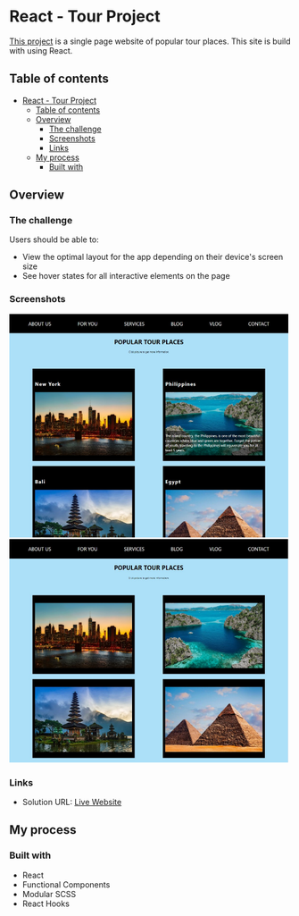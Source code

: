 # React - Tour Project

[This project](https://gurhanalan.github.io/React-TourPlaces-Project/) is a single page website of popular tour places. This site is build with using React.

## Table of contents

- [React - Tour Project](#react---tour-project)
  - [Table of contents](#table-of-contents)
  - [Overview](#overview)
    - [The challenge](#the-challenge)
    - [Screenshots](#screenshots)
    - [Links](#links)
  - [My process](#my-process)
    - [Built with](#built-with)

## Overview

### The challenge

Users should be able to:

-   View the optimal layout for the app depending on their device's screen size
-   See hover states for all interactive elements on the page
<!-- -   Change the position, color, shape and size of a box by click the control buttons. -->

### Screenshots

<img  src="./public/tourplaces2.jpg" alt="html" height=400 width=500><br/>
<img  src="./public/tourplaces1.jpg" alt="html" height=400 width=500><br/>

<!-- ![](img/csspropertychanger.jpg) -->

### Links

-   Solution URL: [Live Website](https://gurhanalan.github.io/React-TourPlaces-Project/)

## My process

### Built with

-   React
-   Functional Components
-   Modular SCSS
-   React Hooks
